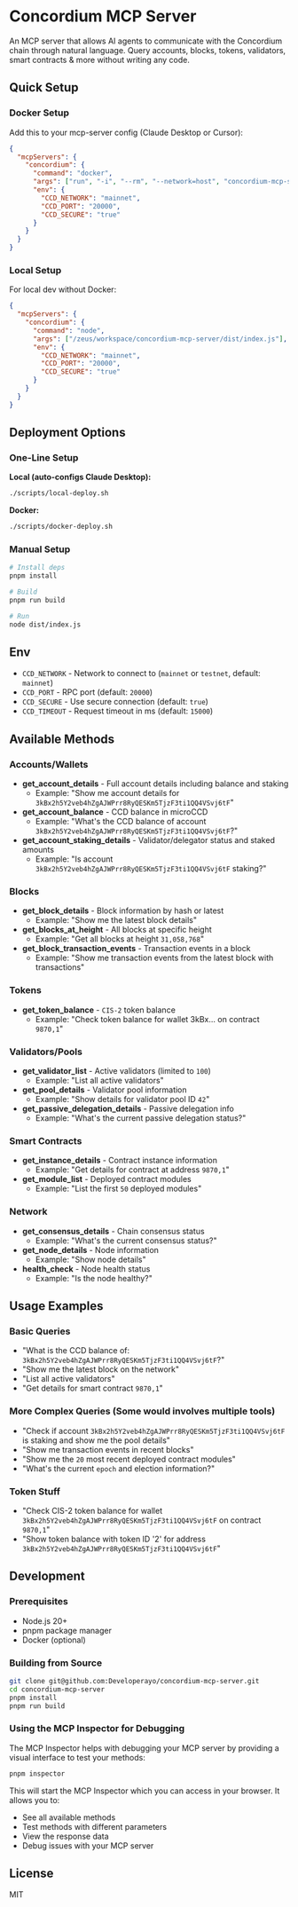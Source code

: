# Concordium MCP Server

An MCP server that allows AI agents to communicate with the Concordium chain through natural language. Query accounts, blocks, tokens, validators, smart contracts & more without writing any code.

## Quick Setup

### Docker Setup

Add this to your mcp-server config (Claude Desktop or Cursor):

```json
{
  "mcpServers": {
    "concordium": {
      "command": "docker",
      "args": ["run", "-i", "--rm", "--network=host", "concordium-mcp-server"],
      "env": {
        "CCD_NETWORK": "mainnet",
        "CCD_PORT": "20000",
        "CCD_SECURE": "true"
      }
    }
  }
}
```

### Local Setup

For local dev without Docker:

```json
{
  "mcpServers": {
    "concordium": {
      "command": "node",
      "args": ["/zeus/workspace/concordium-mcp-server/dist/index.js"],
      "env": {
        "CCD_NETWORK": "mainnet",
        "CCD_PORT": "20000",
        "CCD_SECURE": "true"
      }
    }
  }
}
```

## Deployment Options

### One-Line Setup

**Local (auto-configs Claude Desktop):**

```bash
./scripts/local-deploy.sh
```

**Docker:**

```bash
./scripts/docker-deploy.sh
```

### Manual Setup

```bash
# Install deps
pnpm install

# Build
pnpm run build

# Run
node dist/index.js
```

## Env

- `CCD_NETWORK` - Network to connect to (`mainnet` or `testnet`, default: `mainnet`)
- `CCD_PORT` - RPC port (default: `20000`)
- `CCD_SECURE` - Use secure connection (default: `true`)
- `CCD_TIMEOUT` - Request timeout in ms (default: `15000`)

## Available Methods

### Accounts/Wallets

- **get_account_details** - Full account details including balance and staking
  - Example: "Show me account details for `3kBx2h5Y2veb4hZgAJWPrr8RyQESKm5TjzF3ti1QQ4VSvj6tF`"
- **get_account_balance** - CCD balance in microCCD
  - Example: "What's the CCD balance of account `3kBx2h5Y2veb4hZgAJWPrr8RyQESKm5TjzF3ti1QQ4VSvj6tF`?"
- **get_account_staking_details** - Validator/delegator status and staked amounts
  - Example: "Is account `3kBx2h5Y2veb4hZgAJWPrr8RyQESKm5TjzF3ti1QQ4VSvj6tF` staking?"

### Blocks

- **get_block_details** - Block information by hash or latest
  - Example: "Show me the latest block details"
- **get_blocks_at_height** - All blocks at specific height
  - Example: "Get all blocks at height `31,058,768`"
- **get_block_transaction_events** - Transaction events in a block
  - Example: "Show me transaction events from the latest block with transactions"

### Tokens

- **get_token_balance** - `CIS-2` token balance
  - Example: "Check token balance for wallet 3kBx... on contract `9870,1`"

### Validators/Pools

- **get_validator_list** - Active validators (limited to `100`)
  - Example: "List all active validators"
- **get_pool_details** - Validator pool information
  - Example: "Show details for validator pool ID `42`"
- **get_passive_delegation_details** - Passive delegation info
  - Example: "What's the current passive delegation status?"

### Smart Contracts

- **get_instance_details** - Contract instance information
  - Example: "Get details for contract at address `9870,1`"
- **get_module_list** - Deployed contract modules
  - Example: "List the first `50` deployed modules"

### Network

- **get_consensus_details** - Chain consensus status
  - Example: "What's the current consensus status?"
- **get_node_details** - Node information
  - Example: "Show node details"
- **health_check** - Node health status
  - Example: "Is the node healthy?"

## Usage Examples

### Basic Queries

- "What is the CCD balance of: `3kBx2h5Y2veb4hZgAJWPrr8RyQESKm5TjzF3ti1QQ4VSvj6tF`?"
- "Show me the latest block on the network"
- "List all active validators"
- "Get details for smart contract `9870,1`"

### More Complex Queries (Some would involves multiple tools)

- "Check if account `3kBx2h5Y2veb4hZgAJWPrr8RyQESKm5TjzF3ti1QQ4VSvj6tF` is staking and show me the pool details"
- "Show me transaction events in recent blocks"
- "Show me the `20` most recent deployed contract modules"
- "What's the current `epoch` and election information?"

### Token Stuff

- "Check CIS-2 token balance for wallet `3kBx2h5Y2veb4hZgAJWPrr8RyQESKm5TjzF3ti1QQ4VSvj6tF` on contract `9870,1`"
- "Show token balance with token ID '2' for address `3kBx2h5Y2veb4hZgAJWPrr8RyQESKm5TjzF3ti1QQ4VSvj6tF`"

## Development

### Prerequisites

- Node.js 20+
- pnpm package manager
- Docker (optional)

### Building from Source

```bash
git clone git@github.com:Developerayo/concordium-mcp-server.git
cd concordium-mcp-server
pnpm install
pnpm run build
```

### Using the MCP Inspector for Debugging

The MCP Inspector helps with debugging your MCP server by providing a visual interface to test your methods:

```bash
pnpm inspector
```

This will start the MCP Inspector which you can access in your browser. It allows you to:

- See all available methods
- Test methods with different parameters
- View the response data
- Debug issues with your MCP server

## License

MIT
